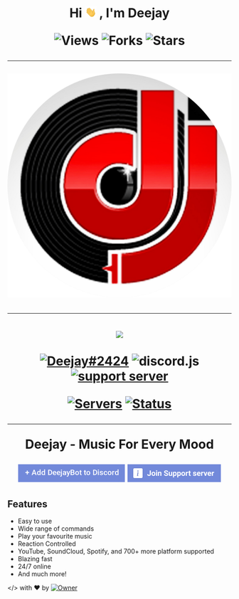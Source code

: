 <h1 align="center">Hi <img src="./images/hi.gif" width="25px"> , I'm Deejay

![Views](https://komarev.com/ghpvc/?username=deejay-bot)
![Forks](https://img.shields.io/github/forks/deejay-bot/deejay-bot?color=blue)
![Stars](https://img.shields.io/github/stars/deejay-bot/deejay-bot?color=gr)

<hr>

<a href="https://deejaybot.tk" align="center">
     <img src="./images/deejay-logo.png" alt="logo" />
</a>

<hr>

<a href="https://botlist.space/bot/734590862620753970?utm_source=bls&utm_medium=widget&utm_campaign=734590862620753970">
    <img src="https://api.botlist.space/widget/734590862620753970/2">
</a>

[![Deejay#2424](https://botlist.space/bot/734590862620753970/badge?property=tag&style=flat&color=brightgreen)](https://botlist.space/bot/734590862620753970) ![discord.js](https://botlist.space/bot/734590862620753970/badge?property=library&style=flat&color=brightgreen) [![support server](https://botlist.space/bot/734590862620753970/badge?property=support&style=flat&color=brightgreen)](https://discord.gg/4YpXu7bMf9)


[![Servers](https://top.gg/api/widget/servers/734590862620753970.svg)](https://top.gg/bot/734590862620753970)
[![Status](https://top.gg/api/widget/status/734590862620753970.svg?noavatar=true)](https://top.gg/bot/734590862620753970)

<hr>
<p><b>Deejay - Music For Every Mood</b></p>

[![Add Deejay Bot](./images/add-to-discord.png)](https://discord.com/oauth2/authorize?client_id=734590862620753970&scope=bot&permissions=2146958847&response_type=code&redirect_uri=https%3A%2F%2Fdiscord.gg%2F4YpXu7bMf9)
[![Deejay Bot Support Server](./images/join-support-server.png)](https://discord.gg/4YpXu7bMf9)

## Features

- Easy to use
- Wide range of commands
- Play your favourite music
- Reaction Controlled
- YouTube, SoundCloud, Spotify, and 700+ more platform supported
- Blazing fast
- 24/7 online
- And much more!

</> with ❤️ by [![Owner](https://top.gg/api/widget/owner/734590862620753970.svg?noavatar=true)](https://github.com/l0ser8228)
